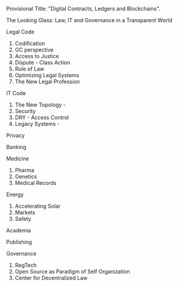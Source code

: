 Provisional Title:  "Digital Contracts, Ledgers and Blockchains".

The Looking Glass:  Law, IT and Governance in a Transparent World


Legal Code

1. Codification
2. GC perspective
3. Access to Justice
4. Dispute - Class Action
5. Rule of Law
6. Optimizing Legal Systems
7. The New Legal Profession


IT Code

1. The New Topology - 
2. Security
3. DRY -  Access Control
4. Legacy Systems - 



Privacy

Banking


Medicine

1. Pharma
2. Genetics
3. Medical Records


Energy

1.  Accelerating Solar
2.  Markets
3.  Safety


Academia

Publishing

Governance

1. RegTech
2. Open Source as Paradigm of Self Organization
3. Center for Decentralized Law


